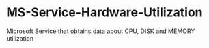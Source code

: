 # MS-Service-Hardware-Utilization
Microsoft Service that obtains data about CPU, DISK and MEMORY utilization
